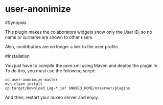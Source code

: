 # user-anonimize


#Synopsis

This plugin makes the colaborators widgets show only the User ID, so no name or surname are shown to other users.

Also, contributors are no longer a link to the user profile.

#Installation

You just have to compile the pom.xml using Maven and deploy the plugin in. To do this, you must use the following script:

	cd user-anonimize-master
	mvn clean install
	cp target/Download_Log-*.jar $NUXEO_HOME/nxserver/plugins

And then, restart your nuxeo server and enjoy.